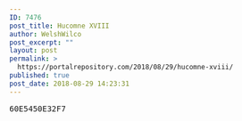 ```yaml
---
ID: 7476
post_title: Hucomne XVIII
author: WelshWilco
post_excerpt: ""
layout: post
permalink: >
  https://portalrepository.com/2018/08/29/hucomne-xviii/
published: true
post_date: 2018-08-29 14:23:31
---
```

<pre>60E5450E32F7</pre>
